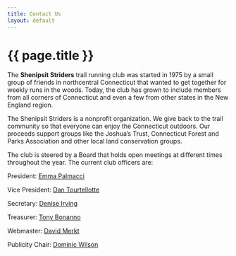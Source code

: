 ```yaml
---
title: Contact Us
layout: default
---
```


# {{ page.title }}

The **Shenipsit Striders** trail running club was started in 1975 by a small group of friends in northcentral Connecticut that wanted to get together for weekly runs in the woods. Today, the club has grown to include members from all corners of Connecticut and even a few from other states in the New England region.

The Shenipsit Striders is a nonprofit organization. We give back to the trail community so that everyone can enjoy the Connecticut outdoors. Our proceeds support groups like the Joshua’s Trust, Connecticut Forest and Parks Association and other local land conservation groups.

The club is steered by a Board that holds open meetings at different times throughout the year. The current club officers are:

President: [Emma Palmacci](mailto:pres@shenipsitstriders.org)

Vice President: [Dan Tourtellotte](mailto:vp@shenipsitstriders.org)

Secretary: [Denise Irving](mailto:secretary@shenipsitstriders.org)

Treasurer: [Tony Bonanno](mailto:treas@shenipsitstriders.org)

Webmaster: [David Merkt](mailto:webmaster@shenipsitstriders.org)

Publicity Chair: [Dominic Wilson](mailto:publicity@shenipsitstriders.org)